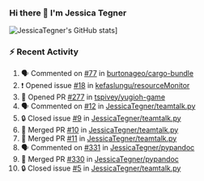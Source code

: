 ### Hi there 👋 I'm Jessica Tegner

![JessicaTegner's GitHub stats](https://github-readme-stats.vercel.app/api?username=jessicategner)]


### :zap: Recent Activity

<!--START_SECTION:activity-->
1. 🗣 Commented on [#77](https://github.com/burtonageo/cargo-bundle/issues/77) in [burtonageo/cargo-bundle](https://github.com/burtonageo/cargo-bundle)
2. ❗ Opened issue [#18](https://github.com/kefaslungu/resourceMonitor/issues/18) in [kefaslungu/resourceMonitor](https://github.com/kefaslungu/resourceMonitor)
3. 💪 Opened PR [#277](https://github.com/tspivey/yugioh-game/pull/277) in [tspivey/yugioh-game](https://github.com/tspivey/yugioh-game)
4. 🗣 Commented on [#12](https://github.com/JessicaTegner/teamtalk.py/issues/12) in [JessicaTegner/teamtalk.py](https://github.com/JessicaTegner/teamtalk.py)
5. 🔒 Closed issue [#9](https://github.com/JessicaTegner/teamtalk.py/issues/9) in [JessicaTegner/teamtalk.py](https://github.com/JessicaTegner/teamtalk.py)
6. 🎉 Merged PR [#10](https://github.com/JessicaTegner/teamtalk.py/pull/10) in [JessicaTegner/teamtalk.py](https://github.com/JessicaTegner/teamtalk.py)
7. 🎉 Merged PR [#11](https://github.com/JessicaTegner/teamtalk.py/pull/11) in [JessicaTegner/teamtalk.py](https://github.com/JessicaTegner/teamtalk.py)
8. 🗣 Commented on [#331](https://github.com/JessicaTegner/pypandoc/issues/331) in [JessicaTegner/pypandoc](https://github.com/JessicaTegner/pypandoc)
9. 🎉 Merged PR [#330](https://github.com/JessicaTegner/pypandoc/pull/330) in [JessicaTegner/pypandoc](https://github.com/JessicaTegner/pypandoc)
10. 🔒 Closed issue [#5](https://github.com/JessicaTegner/teamtalk.py/issues/5) in [JessicaTegner/teamtalk.py](https://github.com/JessicaTegner/teamtalk.py)
<!--END_SECTION:activity-->
